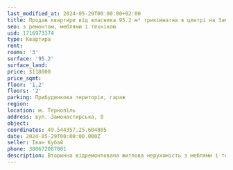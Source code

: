 ```yaml
---
last_modified_at: 2024-05-29T00:00:00+02:00
title: Продаж квартири від власника 95.2 м² трикімнатна в центрі на Замонастирській
seo: з ремонтом, меблями і технікою
uid: 1716973374
type: Квартира
rent:
rooms: '3'
surface: '95.2'
surface_land:
price: $118000
price_sqmt:
floor: '1,2'
floors: '2'
parking: Прибудинкова територія, гараж
region:
location: м. Тернопіль
address: вул. Замонастирська, 8
object:
coordinates: 49.544357,25.604805
date: 2024-05-29T00:00:00.000Z
seller: Іван Кубай
phone: 380672087001
description: Вторинна відремонтована житлова нерухомість з меблями і технікю, житло придатне і готове для проживання
---
```

